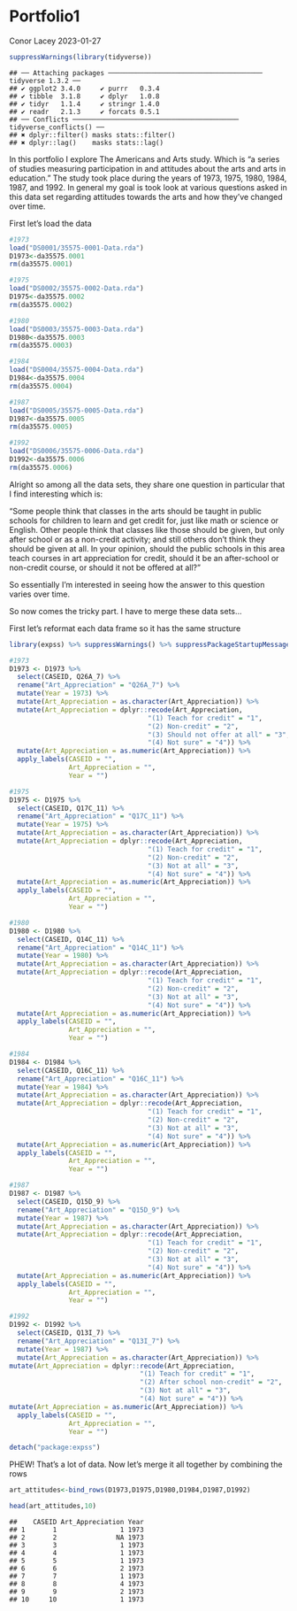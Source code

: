 Portfolio1
================
Conor Lacey
2023-01-27

``` r
suppressWarnings(library(tidyverse))
```

    ## ── Attaching packages ─────────────────────────────────────── tidyverse 1.3.2 ──
    ## ✔ ggplot2 3.4.0     ✔ purrr   0.3.4
    ## ✔ tibble  3.1.8     ✔ dplyr   1.0.8
    ## ✔ tidyr   1.1.4     ✔ stringr 1.4.0
    ## ✔ readr   2.1.3     ✔ forcats 0.5.1
    ## ── Conflicts ────────────────────────────────────────── tidyverse_conflicts() ──
    ## ✖ dplyr::filter() masks stats::filter()
    ## ✖ dplyr::lag()    masks stats::lag()

In this portfolio I explore The Americans and Arts study. Which is “a
series of studies measuring participation in and attitudes about the
arts and arts in education.” The study took place during the years of
1973, 1975, 1980, 1984, 1987, and 1992. In general my goal is took look
at various questions asked in this data set regarding attitudes towards
the arts and how they’ve changed over time.

First let’s load the data

``` r
#1973
load("DS0001/35575-0001-Data.rda")
D1973<-da35575.0001
rm(da35575.0001)

#1975
load("DS0002/35575-0002-Data.rda")
D1975<-da35575.0002
rm(da35575.0002)

#1980
load("DS0003/35575-0003-Data.rda")
D1980<-da35575.0003
rm(da35575.0003)

#1984
load("DS0004/35575-0004-Data.rda")
D1984<-da35575.0004
rm(da35575.0004)

#1987
load("DS0005/35575-0005-Data.rda")
D1987<-da35575.0005
rm(da35575.0005)

#1992
load("DS0006/35575-0006-Data.rda")
D1992<-da35575.0006
rm(da35575.0006)
```

Alright so among all the data sets, they share one question in
particular that I find interesting which is:

“Some people think that classes in the arts should be taught in public
schools for children to learn and get credit for, just like math or
science or English. Other people think that classes like those should be
given, but only after school or as a non-credit activity; and still
others don’t think they should be given at all. In your opinion, should
the public schools in this area teach courses in art appreciation for
credit, should it be an after-school or non-credit course, or should it
not be offered at all?”

So essentially I’m interested in seeing how the answer to this question
varies over time.

So now comes the tricky part. I have to merge these data sets…

First let’s reformat each data frame so it has the same structure

``` r
library(expss) %>% suppressWarnings() %>% suppressPackageStartupMessages()

#1973
D1973 <- D1973 %>%  
  select(CASEID, Q26A_7) %>%
  rename("Art_Appreciation" = "Q26A_7") %>%
  mutate(Year = 1973) %>% 
  mutate(Art_Appreciation = as.character(Art_Appreciation)) %>%
  mutate(Art_Appreciation = dplyr::recode(Art_Appreciation,
                                   "(1) Teach for credit" = "1",
                                   "(2) Non-credit" = "2",
                                   "(3) Should not offer at all" = "3",
                                   "(4) Not sure" = "4")) %>%
  mutate(Art_Appreciation = as.numeric(Art_Appreciation)) %>%
  apply_labels(CASEID = "",
               Art_Appreciation = "",
               Year = "")

#1975
D1975 <- D1975 %>%  
  select(CASEID, Q17C_11) %>%
  rename("Art_Appreciation" = "Q17C_11") %>%
  mutate(Year = 1975) %>% 
  mutate(Art_Appreciation = as.character(Art_Appreciation)) %>%
  mutate(Art_Appreciation = dplyr::recode(Art_Appreciation,
                                   "(1) Teach for credit" = "1",
                                   "(2) Non-credit" = "2",
                                   "(3) Not at all" = "3",
                                   "(4) Not sure" = "4")) %>%
  mutate(Art_Appreciation = as.numeric(Art_Appreciation)) %>%
  apply_labels(CASEID = "",
               Art_Appreciation = "",
               Year = "")

#1980
D1980 <- D1980 %>%  
  select(CASEID, Q14C_11) %>%
  rename("Art_Appreciation" = "Q14C_11") %>%
  mutate(Year = 1980) %>% 
  mutate(Art_Appreciation = as.character(Art_Appreciation)) %>%
  mutate(Art_Appreciation = dplyr::recode(Art_Appreciation,
                                   "(1) Teach for credit" = "1",
                                   "(2) Non-credit" = "2",
                                   "(3) Not at all" = "3",
                                   "(4) Not sure" = "4")) %>%
  mutate(Art_Appreciation = as.numeric(Art_Appreciation)) %>%
  apply_labels(CASEID = "",
               Art_Appreciation = "",
               Year = "")

#1984
D1984 <- D1984 %>%  
  select(CASEID, Q16C_11) %>%
  rename("Art_Appreciation" = "Q16C_11") %>%
  mutate(Year = 1984) %>% 
  mutate(Art_Appreciation = as.character(Art_Appreciation)) %>%
  mutate(Art_Appreciation = dplyr::recode(Art_Appreciation,
                                   "(1) Teach for credit" = "1",
                                   "(2) Non-credit" = "2",
                                   "(3) Not at all" = "3",
                                   "(4) Not sure" = "4")) %>%
  mutate(Art_Appreciation = as.numeric(Art_Appreciation)) %>%
  apply_labels(CASEID = "",
               Art_Appreciation = "",
               Year = "")

#1987
D1987 <- D1987 %>%  
  select(CASEID, Q15D_9) %>%
  rename("Art_Appreciation" = "Q15D_9") %>%
  mutate(Year = 1987) %>% 
  mutate(Art_Appreciation = as.character(Art_Appreciation)) %>%
  mutate(Art_Appreciation = dplyr::recode(Art_Appreciation,
                                   "(1) Teach for credit" = "1",
                                   "(2) Non-credit" = "2",
                                   "(3) Not at all" = "3",
                                   "(4) Not sure" = "4")) %>%
  mutate(Art_Appreciation = as.numeric(Art_Appreciation)) %>%
  apply_labels(CASEID = "",
               Art_Appreciation = "",
               Year = "")

#1992
D1992 <- D1992 %>%  
  select(CASEID, Q13I_7) %>%
  rename("Art_Appreciation" = "Q13I_7") %>%
  mutate(Year = 1987) %>% 
  mutate(Art_Appreciation = as.character(Art_Appreciation)) %>%
mutate(Art_Appreciation = dplyr::recode(Art_Appreciation,
                                 "(1) Teach for credit" = "1",
                                 "(2) After school non-credit" = "2",
                                 "(3) Not at all" = "3",
                                 "(4) Not sure" = "4")) %>%
mutate(Art_Appreciation = as.numeric(Art_Appreciation)) %>%
  apply_labels(CASEID = "",
               Art_Appreciation = "",
               Year = "")

detach("package:expss")
```

PHEW! That’s a lot of data. Now let’s merge it all together by combining
the rows

``` r
art_attitudes<-bind_rows(D1973,D1975,D1980,D1984,D1987,D1992)

head(art_attitudes,10)
```

    ##    CASEID Art_Appreciation Year
    ## 1       1                1 1973
    ## 2       2               NA 1973
    ## 3       3                1 1973
    ## 4       4                1 1973
    ## 5       5                1 1973
    ## 6       6                2 1973
    ## 7       7                1 1973
    ## 8       8                4 1973
    ## 9       9                2 1973
    ## 10     10                1 1973
